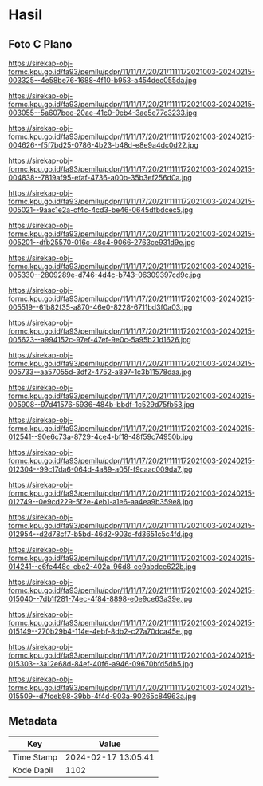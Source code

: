 # Hasil

## Foto C Plano

https://sirekap-obj-formc.kpu.go.id/fa93/pemilu/pdpr/11/11/17/20/21/1111172021003-20240215-003325--4e58be76-1688-4f10-b953-a454dec055da.jpg

https://sirekap-obj-formc.kpu.go.id/fa93/pemilu/pdpr/11/11/17/20/21/1111172021003-20240215-003055--5a607bee-20ae-41c0-9eb4-3ae5e77c3233.jpg

https://sirekap-obj-formc.kpu.go.id/fa93/pemilu/pdpr/11/11/17/20/21/1111172021003-20240215-004626--f5f7bd25-0786-4b23-b48d-e8e9a4dc0d22.jpg

https://sirekap-obj-formc.kpu.go.id/fa93/pemilu/pdpr/11/11/17/20/21/1111172021003-20240215-004838--7819af95-efaf-4736-a00b-35b3ef256d0a.jpg

https://sirekap-obj-formc.kpu.go.id/fa93/pemilu/pdpr/11/11/17/20/21/1111172021003-20240215-005021--9aac1e2a-cf4c-4cd3-be46-0645dfbdcec5.jpg

https://sirekap-obj-formc.kpu.go.id/fa93/pemilu/pdpr/11/11/17/20/21/1111172021003-20240215-005201--dfb25570-016c-48c4-9066-2763ce931d9e.jpg

https://sirekap-obj-formc.kpu.go.id/fa93/pemilu/pdpr/11/11/17/20/21/1111172021003-20240215-005330--2809289e-d746-4d4c-b743-06309397cd9c.jpg

https://sirekap-obj-formc.kpu.go.id/fa93/pemilu/pdpr/11/11/17/20/21/1111172021003-20240215-005519--61b82f35-a870-46e0-8228-6711bd3f0a03.jpg

https://sirekap-obj-formc.kpu.go.id/fa93/pemilu/pdpr/11/11/17/20/21/1111172021003-20240215-005623--a994152c-97ef-47ef-9e0c-5a95b21d1626.jpg

https://sirekap-obj-formc.kpu.go.id/fa93/pemilu/pdpr/11/11/17/20/21/1111172021003-20240215-005733--aa57055d-3df2-4752-a897-1c3b11578daa.jpg

https://sirekap-obj-formc.kpu.go.id/fa93/pemilu/pdpr/11/11/17/20/21/1111172021003-20240215-005908--97d41576-5936-484b-bbdf-1c529d75fb53.jpg

https://sirekap-obj-formc.kpu.go.id/fa93/pemilu/pdpr/11/11/17/20/21/1111172021003-20240215-012541--90e6c73a-8729-4ce4-bf18-48f59c74950b.jpg

https://sirekap-obj-formc.kpu.go.id/fa93/pemilu/pdpr/11/11/17/20/21/1111172021003-20240215-012304--99c17da6-064d-4a89-a05f-f9caac009da7.jpg

https://sirekap-obj-formc.kpu.go.id/fa93/pemilu/pdpr/11/11/17/20/21/1111172021003-20240215-012749--0e9cd229-5f2e-4eb1-a1e6-aa4ea9b359e8.jpg

https://sirekap-obj-formc.kpu.go.id/fa93/pemilu/pdpr/11/11/17/20/21/1111172021003-20240215-012954--d2d78cf7-b5bd-46d2-903d-fd3651c5c4fd.jpg

https://sirekap-obj-formc.kpu.go.id/fa93/pemilu/pdpr/11/11/17/20/21/1111172021003-20240215-014241--e6fe448c-ebe2-402a-96d8-ce9abdce622b.jpg

https://sirekap-obj-formc.kpu.go.id/fa93/pemilu/pdpr/11/11/17/20/21/1111172021003-20240215-015040--7db1f281-74ec-4f84-8898-e0e9ce63a39e.jpg

https://sirekap-obj-formc.kpu.go.id/fa93/pemilu/pdpr/11/11/17/20/21/1111172021003-20240215-015149--270b29b4-114e-4ebf-8db2-c27a70dca45e.jpg

https://sirekap-obj-formc.kpu.go.id/fa93/pemilu/pdpr/11/11/17/20/21/1111172021003-20240215-015303--3a12e68d-84ef-40f6-a946-09670bfd5db5.jpg

https://sirekap-obj-formc.kpu.go.id/fa93/pemilu/pdpr/11/11/17/20/21/1111172021003-20240215-015509--d7fceb98-39bb-4f4d-903a-90265c84963a.jpg


## Metadata

| Key        | Value               |
| ---------- | ------------------- |
| Time Stamp | 2024-02-17 13:05:41 |
| Kode Dapil | 1102                |



